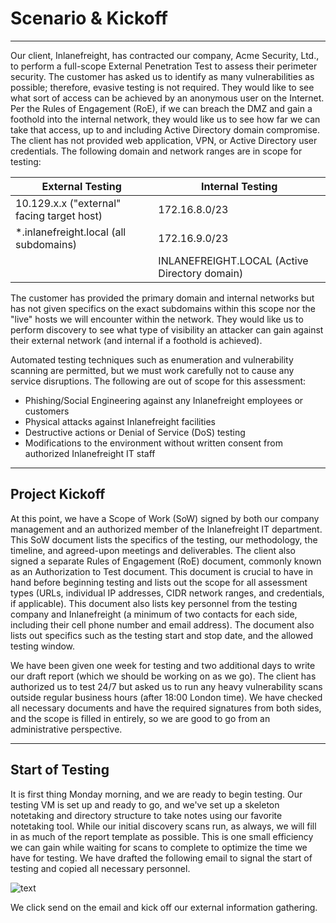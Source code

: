 # Scenario & Kickoff

---

Our client, Inlanefreight, has contracted our company, Acme Security, Ltd., to perform a full-scope External Penetration Test to assess their perimeter security. The customer has asked us to identify as many vulnerabilities as possible; therefore, evasive testing is not required. They would like to see what sort of access can be achieved by an anonymous user on the Internet. Per the Rules of Engagement (RoE), if we can breach the DMZ and gain a foothold into the internal network, they would like us to see how far we can take that access, up to and including Active Directory domain compromise. The client has not provided web application, VPN, or Active Directory user credentials. The following domain and network ranges are in scope for testing:

| **External Testing** | **Internal Testing** |
| --- | --- |
| 10.129.x.x ("external" facing target host) | 172.16.8.0/23 |
| \*.inlanefreight.local (all subdomains) | 172.16.9.0/23 |
|  | INLANEFREIGHT.LOCAL (Active Directory domain) |

The customer has provided the primary domain and internal networks but has not given specifics on the exact subdomains within this scope nor the "live" hosts we will encounter within the network. They would like us to perform discovery to see what type of visibility an attacker can gain against their external network (and internal if a foothold is achieved).

Automated testing techniques such as enumeration and vulnerability scanning are permitted, but we must work carefully not to cause any service disruptions. The following are out of scope for this assessment:

- Phishing/Social Engineering against any Inlanefreight employees or customers
- Physical attacks against Inlanefreight facilities
- Destructive actions or Denial of Service (DoS) testing
- Modifications to the environment without written consent from authorized Inlanefreight IT staff

---

## Project Kickoff

At this point, we have a Scope of Work (SoW) signed by both our company management and an authorized member of the Inlanefreight IT department. This SoW document lists the specifics of the testing, our methodology, the timeline, and agreed-upon meetings and deliverables. The client also signed a separate Rules of Engagement (RoE) document, commonly known as an Authorization to Test document. This document is crucial to have in hand before beginning testing and lists out the scope for all assessment types (URLs, individual IP addresses, CIDR network ranges, and credentials, if applicable). This document also lists key personnel from the testing company and Inlanefreight (a minimum of two contacts for each side, including their cell phone number and email address). The document also lists out specifics such as the testing start and stop date, and the allowed testing window.

We have been given one week for testing and two additional days to write our draft report (which we should be working on as we go). The client has authorized us to test 24/7 but asked us to run any heavy vulnerability scans outside regular business hours (after 18:00 London time). We have checked all necessary documents and have the required signatures from both sides, and the scope is filled in entirely, so we are good to go from an administrative perspective.

---

## Start of Testing

It is first thing Monday morning, and we are ready to begin testing. Our testing VM is set up and ready to go, and we've set up a skeleton notetaking and directory structure to take notes using our favorite notetaking tool. While our initial discovery scans run, as always, we will fill in as much of the report template as possible. This is one small efficiency we can gain while waiting for scans to complete to optimize the time we have for testing. We have drafted the following email to signal the start of testing and copied all necessary personnel.

![text](../imgs/163/start_testing.webp)

We click send on the email and kick off our external information gathering.